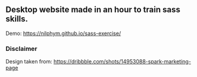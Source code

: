 ## Desktop website made in an hour to train sass skills.  
Demo: https://nilphym.github.io/sass-exercise/  

### Disclaimer
Design taken from: https://dribbble.com/shots/14953088-spark-marketing-page
